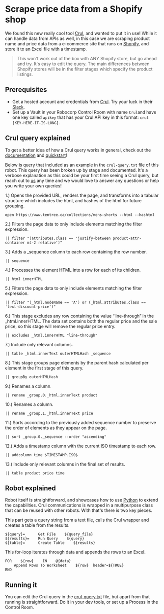 # Scrape price data from a Shopify shop

We found this new really cool tool [Crul](https://www.crul.com/), and wanted to put it in use! While it can handle data from APIs as well, in this case we are scraping product name and price data from a e-commerce site that runs on [Shopify](https://www.shopify.com/), and store it to an Excel file with a timestamp.

> This won't work out of the box with ANY Shopify store, but go ahead and try. It's easy to edit the query. The main differences between Shopify stores will be in the filter stages which specify the product listings.

## Prerequisites

- Get a hosted account and credentials from [Crul](https://www.crul.com/). Try your luck in their [Slack](https://crulinc.slack.com/).
- Set up a Vault in your Robocorp Control Room with name `Crul`and have one key called `apikey` that has your Crul API key in this format: `crul [KEY-HERE-IT-IS-LONG]`.

## Crul query explained

To get a better idea of how a Crul query works in general, check out the [documentation](https://www.crul.com/docs/introduction) and [quickstart](https://www.crul.com/quickstart)!

Below is query that included as an example in the `crul-query.txt` file of this robot. This query has been broken up by stage and documented. It's a verbose explanation as this could be your first time seeing a Crul query, but reach out to [us](https://crulinc.slack.com/) any time and we would love to answer any questions or help you write your own queries!

1.) Opens the provided URL, renders the page, and transforms into a tabular structure which includes the html, and hashes of the html for future grouping.
```
open https://www.tentree.ca/collections/mens-shorts --html --hashtml
```
2.) Filters the page data to only include elements matching the filter expression.
```
|| filter "(attributes.class == 'justify-between product-attr-container mt-2 relative')"
```
3.) Adds a _sequence column to each row containing the row number.
```
|| sequence
```
4.) Processes the element HTML into a row for each of its children.
```
|| html innerHTML
```
5.) Filters the page data to only include elements matching the filter expression.
```
|| filter "(_html.nodeName == 'A') or (_html.attributes.class == 'text-discount-price')"
```
6.) This stage excludes any row containing the value “line-through” in the _html.innerHTML. The data set contains both the regular price and the sale price, so this stage will remove the regular price entry.
```
|| excludes _html.innerHTML "line-through"
```
7.) Include only relevant columns.
```
|| table _html.innerText outerHTMLHash _sequence
```
8.) This stage groups page elements by the parent hash calculated per element in the first stage of this query.
```
|| groupBy outerHTMLHash
```
9.) Renames a column.
```
|| rename _group.0._html.innerText product
```
10.) Renames a column.
```
|| rename _group.1._html.innerText price
```
11.) Sorts according to the previously added sequence number to preserve the order of elements as they appear on the page.
```
|| sort _group.0._sequence --order "ascending"
```
12.) Adds a timestamp column with the current ISO timestamp to each row.
```
|| addcolumn time $TIMESTAMP.ISO$
```
13.) Include only relevant columns in the final set of results.
```
|| table product price time
```

## Robot explained

Robot itself is straightforward, and showcases how to use [Python](CrulWrapper.py) to extend the capabilities. Crul communications is wrapped in a multipurpose class that can be reused with other robots. With that's there is two key pieces.

This part gets a query string from a text file, calls the Crul wrapper and creates a table from the results.

```
${query}=      Get File    ${query_file}
${results}=    Run Query    ${query}
${table}=      Create Table    ${results}
```

This for-loop iterates through data and appends the rows to an Excel.

```
FOR    ${row}    IN    @{data}
    Append Rows To Worksheet    ${row}  header=${TRUE}
END
```

## Running it

You can edit the Crul query in the [crul-query.txt](crul-query.txt) file, but apart from that running is straightforward. Do it in your dev tools, or set up a Process in the Control Room.
